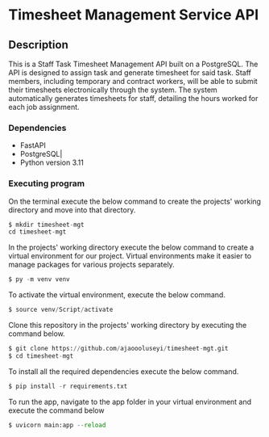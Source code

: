 # Timesheet Management Service API

## Description
This is a Staff Task Timesheet Management API built on a PostgreSQL. The API is designed to assign task and generate timesheet for said task.
Staff members, including temporary and contract workers, will be able to submit their timesheets electronically through the system.
The system automatically generates timesheets for staff, detailing the hours worked for each job assignment. 

### Dependencies
* FastAPI
* PostgreSQL|
* Python version 3.11 


### Executing program

On the terminal execute the below command to create the projects' working directory and move into that directory.

 
```python
$ mkdir timesheet-mgt
cd timesheet-mgt
```

In the projects' working directory execute the below command to create a virtual environment for our project. Virtual environments make it easier to manage packages for various projects separately.

 
```python
$ py -m venv venv
```

To activate the virtual environment, execute the below command.

```python
$ source venv/Script/activate
```
Clone this repository in the projects' working directory by executing the command below.

```python
$ git clone https://github.com/ajaoooluseyi/timesheet-mgt.git
$ cd timesheet-mgt
```

To install all the required dependencies execute the below command.

```python
$ pip install -r requirements.txt
```

To run the app, navigate to the app folder in your virtual environment and execute the command below
```python
$ uvicorn main:app --reload
```

